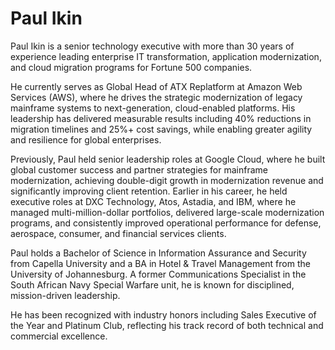 # Paul Ikin

Paul Ikin is a senior technology executive with more than 30 years of experience leading enterprise IT transformation, application modernization, and cloud migration programs for Fortune 500 companies.

He currently serves as Global Head of ATX Replatform at Amazon Web Services (AWS), where he drives the strategic modernization of legacy mainframe systems to next-generation, cloud-enabled platforms. His leadership has delivered measurable results including 40% reductions in migration timelines and 25%+ cost savings, while enabling greater agility and resilience for global enterprises.

Previously, Paul held senior leadership roles at Google Cloud, where he built global customer success and partner strategies for mainframe modernization, achieving double-digit growth in modernization revenue and significantly improving client retention. Earlier in his career, he held executive roles at DXC Technology, Atos, Astadia, and IBM, where he managed multi-million-dollar portfolios, delivered large-scale modernization programs, and consistently improved operational performance for defense, aerospace, consumer, and financial services clients.

Paul holds a Bachelor of Science in Information Assurance and Security from Capella University and a BA in Hotel & Travel Management from the University of Johannesburg. A former Communications Specialist in the South African Navy Special Warfare unit, he is known for disciplined, mission-driven leadership.

He has been recognized with industry honors including Sales Executive of the Year and Platinum Club, reflecting his track record of both technical and commercial excellence.